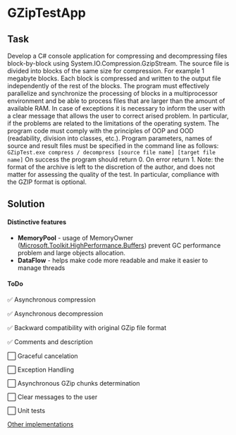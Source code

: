 # GZipTestApp
## Task
Develop a C# console application for compressing and decompressing files block-by-block using System.IO.Compression.GzipStream.
The source file is divided into blocks of the same size for compression. For example 1 megabyte blocks. Each block is compressed and written to the output file independently of the rest of the blocks.
The program must effectively parallelize and synchronize the processing of blocks in a multiprocessor environment and be able to process files that are larger than the amount of available RAM.
In case of exceptions it is necessary to inform the user with a clear message that allows the user to correct arised problem. In particular, if the problems are related to the limitations of the operating system.
The program code must comply with the principles of OOP and OOD (readability, division into classes, etc.).
Program parameters, names of source and result files must be specified in the command line as follows:
`GZipTest.exe compress / decompress [source file name] [target file name]`
On success the program should return 0. On error return 1.
Note: the format of the archive is left to the discretion of the author, and does not matter for assessing the quality of the test. In particular, compliance with the GZIP format is optional.

## Solution
#### Distinctive features
 - **MemoryPool** - usage of MemoryOwner ([Microsoft.Toolkit.HighPerformance.Buffers](https://docs.microsoft.com/en-us/windows/communitytoolkit/high-performance/memoryowner)) prevent GC performance problem and large objects allocation.
 - **DataFlow** - helps make code more readable and make it easier to manage threads
#### ToDo
:white_check_mark: Asynchronous compression
 
:white_check_mark: Asynchronous decompression

:white_check_mark: Backward compatibility with original GZip file format

:white_check_mark: Comments and description

:white_large_square: Graceful cancelation 

:white_large_square: Exception Handling

:white_large_square: Asynchronous GZip chunks determination

:white_large_square: Clear messages to the user

:white_large_square: Unit tests

[Other implementations](https://github.com/search?o=desc&q=GZipTest&s=updated&type=Repositories&utf8=%E2%9C%93)
